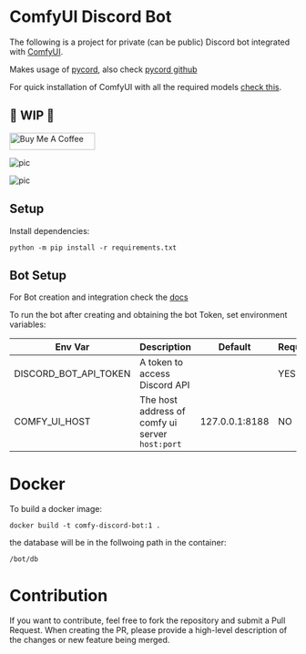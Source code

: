 # ComfyUI Discord Bot

The following is a project for private (can be public) Discord bot integrated with [ComfyUI](https://github.com/comfyanonymous/ComfyUI).

Makes usage of [pycord](https://guide.pycord.dev/installation), also check [pycord github](https://github.com/Pycord-Development/pycord/)

For quick installation of ComfyUI with all the required models [check this](https://github.com/stavsap/ComfyUI-Playground).

## 🚦 WIP 🚦

<a href="https://www.buymeacoffee.com/stavsapq" target="_blank"><img src="https://cdn.buymeacoffee.com/buttons/default-orange.png" alt="Buy Me A Coffee" height="30" width="150"></a>

![pic](.meta/prompt.png)

![pic](.meta/screenshot.png)

## Setup

Install dependencies:

```shell
python -m pip install -r requirements.txt
```

## Bot Setup

For Bot creation and integration check the [docs](Docs/BotSetup.md)

To run the bot after creating and obtaining the bot Token, set environment variables:


| Env Var | Description                                     | Default        | Required? |
|---------|-------------------------------------------------|----------------|-----------|
| DISCORD_BOT_API_TOKEN  | A token to access Discord API                   |                | YES     |
| COMFY_UI_HOST | The host address of comfy ui server `host:port` | 127.0.0.1:8188 | NO      |

# Docker

To build a docker image:

```shell
docker build -t comfy-discord-bot:1 .
```

the database will be in the follwoing path in the container:

`/bot/db`

# Contribution

If you want to contribute, feel free to fork the repository and submit a Pull Request. When creating the PR, please provide a high-level description of the changes or new feature being merged.